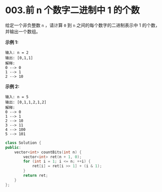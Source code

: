 # 003.前 n 个数字二进制中 1 的个数


给定一个非负整数 `n` ，请计算 `0` 到 `n` 之间的每个数字的二进制表示中 1 的个数，并输出一个数组。

 

**示例 1:**

```
输入: n = 2
输出: [0,1,1]
解释: 
0 --> 0
1 --> 1
2 --> 10
```

**示例 2:**

```
输入: n = 5
输出: [0,1,1,2,1,2]
解释:
0 --> 0
1 --> 1
2 --> 10
3 --> 11
4 --> 100
5 --> 101
```

```C++
class Solution {
public:
    vector<int> countBits(int n) {
        vector<int> ret(n + 1, 0);
        for (int i = 1; i <= n; ++i) {
            ret[i] = ret[i >> 1] + (i & 1);
        }
        return ret;
    }
};
```
